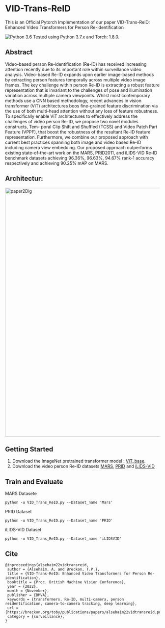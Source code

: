 # VID-Trans-ReID
This is an Official Pytorch Implementation of our paper VID-Trans-ReID: Enhanced Video Transformers for Person Re-identification

[![Python 3.6](https://img.shields.io/badge/python-3.7-blue.svg)](https://www.python.org/downloads/release/python-370/) Tested using Python 3.7.x and Torch: 1.8.0.

## Abstract
Video-based person Re-identification (Re-ID) has received increasing attention recently due to its important role within surveillance video analysis. Video-based Re-ID expands upon earlier image-based methods by extracting person features temporally across multiple video image frames. The key challenge within person Re-ID is extracting a robust feature representation that is invariant to the challenges of pose and illumination variation across multiple camera viewpoints. Whilst most contemporary methods use a CNN based methodology, recent advances in vision transformer (ViT) architectures boos fine-grained feature discrimination via the use of both multi-head attention without any loss of feature robustness. To specifically enable ViT architectures to effectively address the challenges of video person Re-ID, we propose two novel modules constructs, Tem- poral Clip Shift and Shuffled (TCSS) and Video Patch Part Feature (VPPF), that boost the robustness of the resultant Re-ID feature representation. Furthermore, we combine our proposed approach with current best practices spanning both image and video based Re-ID including camera view embedding. Our proposed approach outperforms existing state-of-the-art work on the MARS, PRID2011, and iLIDS-VID Re-ID benchmark datasets achieving 96.36%, 96.63%, 94.67% rank-1 accuracy respectively and achieving 90.25% mAP on MARS.

## Architectur:
<img width="811" alt="paper2Dig" src="https://user-images.githubusercontent.com/92983150/198893163-0673a748-e2f1-4cd2-a2d6-f491ac5ddeae.gif">

## Getting Started
1. Download the ImageNet pretrained transformer model : [ViT_base](https://github.com/rwightman/pytorch-image-models/releases/download/v0.1-vitjx/jx_vit_base_p16_224-80ecf9dd.pth).
2. Download the video person Re-ID datasets [MARS](http://zheng-lab.cecs.anu.edu.au/Project/project_mars.html), [PRID](https://www.tugraz.at/institute/icg/research/team-bischof/lrs/downloads/prid11/) and [iLIDS-VID](https://xiatian-zhu.github.io/downloads_qmul_iLIDS-VID_ReID_dataset.html)
## Train and Evaluate 
MARS Datasete
```
python -u VID_Trans_ReID.py --Dataset_name 'Mars'
```

PRID Dataset
```
python -u VID_Trans_ReID.py --Dataset_name 'PRID'
```

iLIDS-VID Dataset
```
python -u VID_Trans_ReID.py --Dataset_name 'iLIDSVID'
```



## Cite
```
@inproceedings{alsehaim22vidtransreid,
 author = {Alsehaim, A. and Breckon, T.P.},
 title = {VID-Trans-ReID: Enhanced Video Transformers for Person Re-identification},
 booktitle = {Proc. British Machine Vision Conference},
 year = {2022},
 month = {November},
 publisher = {BMVA},
 keywords = {transformers, Re-ID, multi-camera, person reidentification, camera-to-camera tracking, deep learning},
 url = {https://breckon.org/toby/publications/papers/alsehaim22vidtransreid.pdf},
 category = {surveillance},
}
```
